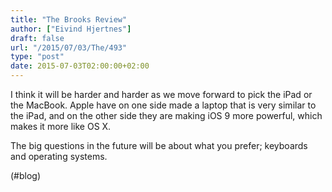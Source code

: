 ```yaml
---
title: "The Brooks Review"
author: ["Eivind Hjertnes"]
draft: false
url: "/2015/07/03/The/493"
type: "post"
date: 2015-07-03T02:00:00+02:00
---
```


I think it will be harder and harder as we move forward to pick the iPad
or the MacBook. Apple have on one side made a laptop that is very
similar to the iPad, and on the other side they are making iOS 9 more
powerful, which makes it more like OS X.

The big questions in the future will be about what you prefer; keyboards
and operating systems.

(#blog)
